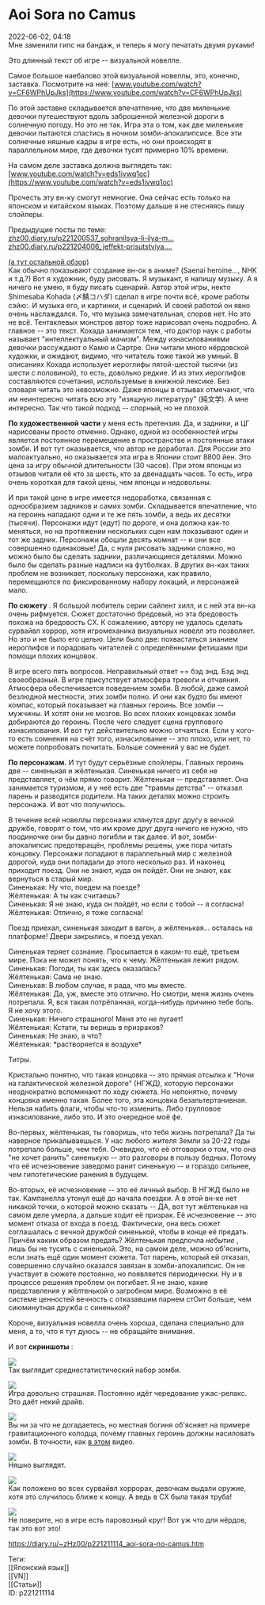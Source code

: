 Aoi Sora no Camus
==================

   
 2022-06-02, 04:18   
  Мне заменили гипс на бандаж, и теперь я могу печатать двумя руками!   
   
 Это длинный текст об игре -- визуальной новелле.   
   
 Самое большое наебалово этой визуальной новеллы, это, конечно, заставка. Посмотрите на неё:  [www.youtube.com/watch?v=CF6WPhUpJks](https://www.youtube.com/watch?v=CF6WPhUpJks)    
   
 По этой заставке складывается впечатление, что две миленькие девочки путешествуют вдоль заброшенной железной дороги в солнечную погоду. Но это не так. Игра эта о том, как две миленькие девочки пытаются спастись в ночном зомби-апокалипсисе. Все эти солнечные няшные кадры в игре есть, но они происходят в параллельном мире, где девочки тусят примерно 10% времени.   
   
 На самом деле заставка должна выглядеть так:  [www.youtube.com/watch?v=eds1ivwq1oc](https://www.youtube.com/watch?v=eds1ivwq1oc)    
   
 Прочесть эту вн-ку смогут немногие. Она сейчас есть только на японском и китайском языках. Поэтому дальше я не стесняясь пишу спойлеры.   
   
 Предыдущие посты по теме:   
  [zhz00.diary.ru/p221200537\_sohranilsya-li-ilya-m...](Сохранился%20ли%20Илья%20Муромец%20перед%20камнем)    
  [zhz00.diary.ru/p221204006\_jeffekt-prisutstviya....](Эффект%20присутствия[0])    
   
  [(а тут остальной обзор)](https://zHz00.diary.ru/p221211114.htm?index=1#linkmore221211114m1)      
 Как обычно показывают создание вн-ок в аниме? (Saenai heroine..., NHK и т.д.?) Вот я художник, буду рисовать. Я музыкант, я напишу музыку. А я ничего не умею, я буду писать сценарий. Автор этой игры, некто Shimesaba Kohada (〆鯖コハダ) сделал в игре почти всё, кроме работы сэйю:. И музыка его, и картинки, и сценарий. И своей работой он явно очень наслаждался. То, что музыка замечательная, споров нет. Но это не всё. Тентаклевых монстров автор тоже нарисовал очень подробно. А главное -- это текст. Кохада занимается тем, что доктор наук с работы называет "интеллектуальный мачизм". Между изнасилованиями девочки рассуждают о Камю и Сартре. Они читали много нёрдовской художки, и ожидают, видимо, что читатель тоже такой же умный. В описаниях Кохада использует иероглифы пятой-шестой тысячи (из шести с половиной), то есть, довольно редкие. И из этих иероглифов составляются сочетания, используемые в книжной лексике. Без словаря читать это невозможно. Даже японцы в отзывах отмечают, что им неинтересно читать всю эту "изящную литературу" (純文学). А мне интересно. Так что такой подход -- спорный, но не плохой.   
   
  **По художественной части**  у меня есть претензия. Да, и задники, и ЦГ нарисованы просто отменно. Однако, одной из особенностей игры является постоянное перемещение в пространстве и постоянные атаки зомби. И вот тут оказывается, что автор не доработал. Для России это малоактуально, но оказывается эта игра в Японии стоит 8800 йен. Это цена за игру обычной длительности (30 часов). При этом японцы из отзывов читали её кто за шесть, кто за двенадцать часов. То есть, игра очень короткая для такой цены, чем японцы и недовольны.   
   
 И при такой цене в игре имеется недоработка, связанная с однообразием задников и самих зомби. Складывается впечатление, что на героинь нападают одни и те же пять зомби, а ведь их десятки (тысячи). Персонажи идут (едут) по дороге, и она должна как-то меняться, но на протяжении нескольких сцен нам показывают один и тот же задник. Персонажи обошли десять комнат -- и они все совершенно одинаковые! Да, с нуля рисовать задники сложно, но можно было бы сделать задники, различающиеся деталями. Можно было бы сделать разные надписи на футболках. В других вн-ках таких проблем не возникает, поскольку персонажи, как правило, перемещаются по фиксированному набору локаций, и персонажей мало.   
   
  **По сюжету**  . Я большой любитель серии сайлент хилл, и с ней эта вн-ка очень рифмуется. Сюжет достаточно бредовый, но эта бредовость похожа на бредовость СХ. К сожалению, автору не удалось сделать сурвайвл хоррор, хотя игромеханика визуальных новелл это позволяет. Но это и не было его целью. Цели было две: похвастаться знанием иероглифов и порадовать читателей с определёнными фетишами при помощи плохих концовок.   
   
 В игре всего пять вопросов. Неправильный ответ == бэд энд. Бэд энд своеобразный. В игре присутствует атмосфера тревоги и отчаяния. Атмосфера обеспечивается поведением зомби. В любой, даже самой безлюдной местности, этих зомби полно. И они как будто бы имеют компас, который показывает на главных героинь. Все зомби -- мужчины. И хотят они не мозгов. Во всех плохих концовках зомби добираются до героинь. После чего следует сцена группового изнасилования. И вот тут действительно можно отчаяться. Если у кого-то есть сомнения на счёт того, изнасилование -- это плохо, или нет, то можете попробовать почитать. Больше сомнений у вас не будет.   
   
  **По персонажам.**  И тут будут серьёзные спойлеры. Главных героинь две -- синенькая и жёлтенькая. Синенькая ничего из себя не представляет, о чём прямо говорит. Жёлтенькая -- представляет. Она занимается туризмом, и у неё есть две "травмы детства" -- отказал парень и разводятся родители. На таких деталях можно строить персонажа. И вот что получилось.   
   
 В течение всей новеллы персонажи клянутся друг другу в вечной дружбе, говорят о том, что им кроме друг друга ничего не нужно, что поодиночке они бы давно погибли и так далее. И вот, зомби-апокалипсис предотвращён, проблемы решены, уже пора читать концовку. Персонажи попадают в параллельный мир с железной дорогой, куда они попадали до этого несколько раз. И наконец приходит поезд. Они не знают, куда он пойдёт. Они не знают, как вернуться в старый мир.   
 Синенькая: Ну что, поедем на поезде?   
 Жёлтенькая: А ты как считаешь?   
 Синенькая: Я не знаю, куда он пойдёт, но если с тобой -- я согласна!   
 Жёлтенькая: Отлично, я тоже согласна!   
   
 Поезд приехал, синенькая заходит в вагон, а жёлтенькая... осталась на платформе! Двери закрылись, и поезд уехал.   
   
 Синенькая теряет сознание. Просыпается в каком-то ещё, третьем мире. Пока не может понять, что к чему. Жёлтенькая лежит рядом.   
 Синенькая: Погоди, ты как здесь оказалась?   
 Жёлтенькая: Сама не знаю.   
 Синенькая: В любом случае, я рада, что мы вместе.   
 Жёлтенькая: Да, уж, вместе это отлично. Но смотри, меня жизнь очень потрепала. Я, вся такая потрёпанная, когда-нибудь причиню тебе боль. Я не хочу этого.   
 Синенькая: Ничего страшного! Меня это не пугает!   
 Жёлтенькая: Кстати, ты веришь в призраков?   
 Синенькая: Не знаю, а что?   
 Жёлтенькая: \*растворяется в воздухе\*   
   
 Титры.   
   
 Кристально понятно, что такая концовка -- это прямая отсылка к "Ночи на галактической железной дороге" (НГЖД), которую персонажи неоднократно вспоминают по ходу сюжета. Но непонятно, почему концовка именно такая. Более того, эта концовка безальтертанивная. Нельзя набить флаги, чтобы что-то изменить. Либо групповое изнасилование, либо это. И это очередное моё фе.   
   
 Во-первых, жёлтенькая, ты говоришь, что тебя жизнь потрепала? Да ты наверное прикалываешься. У нас любого жителя Земли за 20-22 годы потрепало больше, чем тебя. Очевидно, что её отговорки о том, что она "не хочет ранить" синенькую -- это разговоры в пользу бедных. Потому что её исчезновение заведомо ранит синенькую -- и гораздо сильнее, чем гипотетические ранения в будущем.   
   
 Во-вторых, её исчезновение -- это её личный выбор. В НГЖД было не так. Кампанелла утонул ещё до начала поездки. А в этой вн-ке нет никакой точки, о которой можно сказать -- ДА, вот тут жёлтенькая на самом деле умерла, а дальше ходит её призрак. Её исчезновение -- это момент отказа от входа в поезд. Фактически, она весь сюжет соглашалась с вечной дружбой синенькой, чтобы в конце её предать. Причём каким образом предать? Жёлтенькая предпочла  *небытие*  , лишь бы не тусить с синенькой. Это, на самом деле, можно об'яснить, если знать ещё один момент сюжета. Тот парень, который ей отказал, совершенно случайно оказался завязан в зомби-апокалипсис. Он не участвует в сюжете постоянно, но появляется периодически. Ну и в процессе решения проблем он погибает. Я не знаю, какие представления у жёлтенькой о загробном мире. Возможно в её системе ценностей вечность с отказавшим парнем стОит больше, чем сиюминутная дружба с синенькой?   
   
 Короче, визуальная новелла очень хороша, сделана специально для меня, а то, что я тут дуюсь -- не обращайте внимания.   
   
 И вот  **скриншоты**  :   
    
  [![](https://i.yapx.ru/SMTPql.png)](https://yapx.ru/v/SMTPq)    
 Так выглядит среднестатистический набор зомби.   
   
  [![](https://i.yapx.ru/SMTPol.png)](https://yapx.ru/v/SMTPo)    
 Игра довольно страшная. Постоянно идёт чередование ужас-релакс. Это даёт некий драйв.   
   
  [![](https://i.yapx.ru/SMTPjl.png)](https://yapx.ru/v/SMTPj)    
 Вы ни за что не догадаетесь, но местная богиня об'ясняет на примере гравитационного колодца, почему главных героинь должны насиловать зомби. В точности, как  [в этом](https://www.youtube.com/watch?v=MTY1Kje0yLg)  видео.   
   
  [![](https://i.yapx.ru/SMTPil.png)](https://yapx.ru/v/SMTPi)    
 Няшно выглядят.   
   
  [![](https://i.yapx.ru/SMTPgl.png)](https://yapx.ru/v/SMTPg)    
 Как положено во всех сурвайвл хоррорах, девочкам выдали оружие, хотя это случилось ближе к концу. А ведь в СХ была такая труба!   
   
  [![](https://i.yapx.ru/SMTPel.png)](https://yapx.ru/v/SMTPe)    
 Не поверите, но в игре есть паровозный круг! Вот уж что для нёрдов, так это вот это!   
      
    
 <https://diary.ru/~zHz00/p221211114_aoi-sora-no-camus.htm>   
   
 Теги:   
 [[Японский язык]]   
 [[VN]]   
 [[Статьи]]   
 ID: p221211114